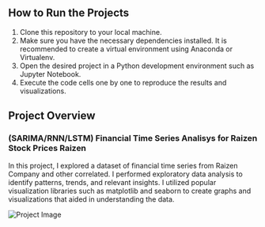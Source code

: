<h2>How to Run the Projects</h2>
<ol>
  <li>Clone this repository to your local machine.</li>
  <li>Make sure you have the necessary dependencies installed. It is recommended to create a virtual environment using Anaconda or Virtualenv.</li>
  <li>Open the desired project in a Python development environment such as Jupyter Notebook.</li>
  <li>Execute the code cells one by one to reproduce the results and visualizations.</li>
</ol>

<h2>Project Overview</h2>
<h3>(SARIMA/RNN/LSTM) Financial Time Series Analisys for Raizen Stock Prices Raizen</h3>
<p>In this project, I explored a dataset of financial time series from Raizen Company and other correlated. I performed exploratory data analysis to identify patterns, trends, and relevant insights. I utilized popular visualization libraries such as matplotlib and seaborn to create graphs and visualizations that aided in understanding the data.</p>

<img src="https://github.com/Victor-Bene/DataScience_projects/assets/133928660/829fe7c2-6130-4041-b6bb-b34c98dea5da" alt="Project Image">

